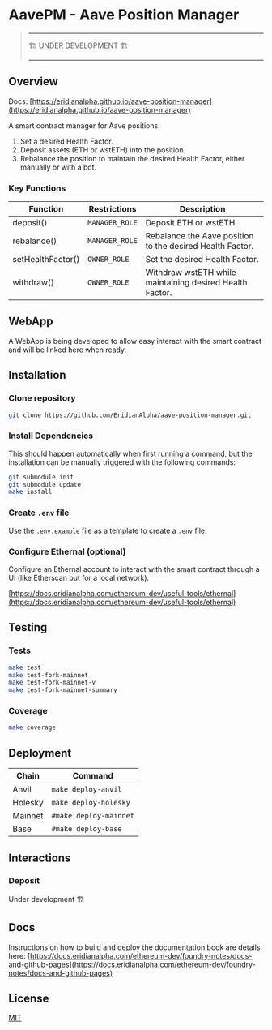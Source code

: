 # AavePM - Aave Position Manager

> ---
>
> 🏗️ UNDER DEVELOPMENT 🏗️
>
> ---

## Overview

Docs: [https://eridianalpha.github.io/aave-position-manager](https://eridianalpha.github.io/aave-position-manager)

A smart contract manager for Aave positions.

1. Set a desired Health Factor.
2. Deposit assets (ETH or wstETH) into the position.
3. Rebalance the position to maintain the desired Health Factor, either manually or with a bot.

### Key Functions

| Function          | Restrictions   | Description                                               |
| ----------------- | -------------- | --------------------------------------------------------- |
| deposit()         | `MANAGER_ROLE` | Deposit ETH or wstETH.                                    |
| rebalance()       | `MANAGER_ROLE` | Rebalance the Aave position to the desired Health Factor. |
| setHealthFactor() | `OWNER_ROLE`   | Set the desired Health Factor.                            |
| withdraw()        | `OWNER_ROLE`   | Withdraw wstETH while maintaining desired Health Factor.  |

## WebApp

A WebApp is being developed to allow easy interact with the smart contract and will be linked here when ready.

## Installation

### Clone repository

```bash
git clone https://github.com/EridianAlpha/aave-position-manager.git
```

### Install Dependencies

This should happen automatically when first running a command, but the installation can be manually triggered with the following commands:

```bash
git submodule init
git submodule update
make install
```

### Create `.env` file

Use the `.env.example` file as a template to create a `.env` file.

### Configure Ethernal (optional)

Configure an Ethernal account to interact with the smart contract through a UI (like Etherscan but for a local network).

[https://docs.eridianalpha.com/ethereum-dev/useful-tools/ethernal](https://docs.eridianalpha.com/ethereum-dev/useful-tools/ethernal)

## Testing

### Tests

```bash
make test
make test-fork-mainnet
make test-fork-mainnet-v
make test-fork-mainnet-summary
```

### Coverage

```bash
make coverage
```

## Deployment

| Chain   | Command                |
| ------- | ---------------------- |
| Anvil   | `make deploy-anvil`    |
| Holesky | `make deploy-holesky`  |
| Mainnet | `#make deploy-mainnet` |
| Base    | `#make deploy-base`    |

## Interactions

### Deposit

Under development 🏗️

## Docs

Instructions on how to build and deploy the documentation book are details here: [https://docs.eridianalpha.com/ethereum-dev/foundry-notes/docs-and-github-pages](https://docs.eridianalpha.com/ethereum-dev/foundry-notes/docs-and-github-pages)

## License

[MIT](https://choosealicense.com/licenses/mit/)
